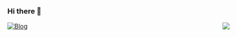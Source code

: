 ### Hi there 👋

<img align="right" src="https://github-readme-stats.vercel.app/api?username=gengjian1203&show_icons=true&icon_color=CE1D2D&text_color=718096&bg_color=ffffff&hide_title=true" />

[![Blog](https://img.shields.io/badge/Blog-v2.0.0-blue.svg)](https://www.orz2.online/gengjian1203/)
